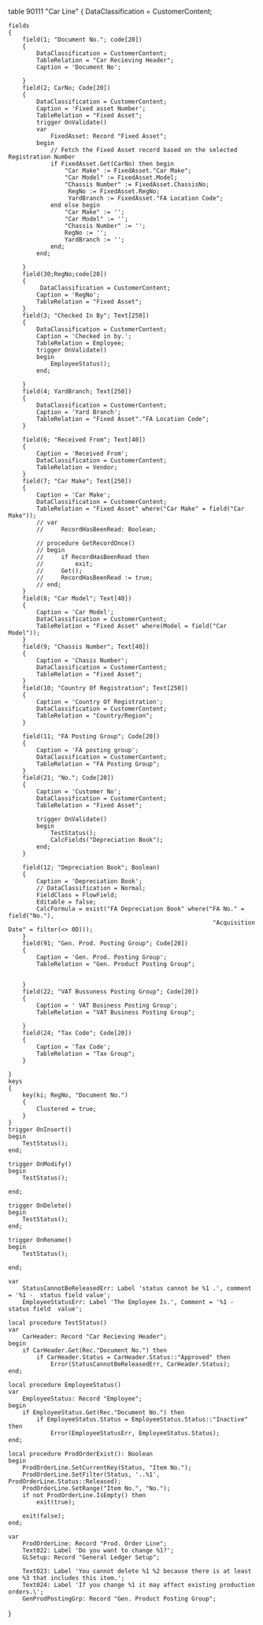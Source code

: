 table 90111 "Car Line"
{
    DataClassification = CustomerContent;

    fields
    {
        field(1; "Document No."; code[20])
        {
            DataClassification = CustomerContent;
            TableRelation = "Car Recieving Header";
            Caption = 'Document No';

        }
        field(2; CarNo; Code[20])
        {
            DataClassification = CustomerContent;
            Caption = 'Fixed asset Number';
            TableRelation = "Fixed Asset";
            trigger OnValidate()
            var
                FixedAsset: Record "Fixed Asset";
            begin
                // Fetch the Fixed Asset record based on the selected Registration Number
                if FixedAsset.Get(CarNo) then begin
                    "Car Make" := FixedAsset."Car Make";
                    "Car Model" := FixedAsset.Model;
                    "Chassis Number" := FixedAsset.ChassisNo;
                     RegNo := FixedAsset.RegNo;
                     YardBranch := FixedAsset."FA Location Code";
                end else begin
                    "Car Make" := '';
                    "Car Model" := '';
                    "Chassis Number" := '';
                    RegNo := '';
                    YardBranch := '';
                end;
            end;

        }
        field(30;RegNo;code[20])
        {
             DataClassification = CustomerContent;
            Caption = 'RegNo';
            TableRelation = "Fixed Asset";
        }
        field(3; "Checked In By"; Text[250])
        {
            DataClassification = CustomerContent;
            Caption = 'Checked in by.';
            TableRelation = Employee;
            trigger OnValidate()
            begin
                EmployeeStatus();
            end;

        }
        field(4; YardBranch; Text[250])
        {
            DataClassification = CustomerContent;
            Caption = 'Yard Branch';
            TableRelation = "Fixed Asset"."FA Location Code";
        }

        field(6; "Received From"; Text[40])
        {
            Caption = 'Received From';
            DataClassification = CustomerContent;
            TableRelation = Vendor;
        }
        field(7; "Car Make"; Text[250])
        {
            Caption = 'Car Make';
            DataClassification = CustomerContent;
            TableRelation = "Fixed Asset" where("Car Make" = field("Car Make"));
            // var
            //     RecordHasBeenRead: Boolean;

            // procedure GetRecordOnce()
            // begin
            //     if RecordHasBeenRead then
            //         exit;
            //     Get();
            //     RecordHasBeenRead := true;
            // end;
        }
        field(8; "Car Model"; Text[40])
        {
            Caption = 'Car Model';
            DataClassification = CustomerContent;
            TableRelation = "Fixed Asset" where(Model = field("Car Model"));
        }
        field(9; "Chassis Number"; Text[40])
        {
            Caption = 'Chasis Number';
            DataClassification = CustomerContent;
            TableRelation = "Fixed Asset";
        }
        field(10; "Country Of Registration"; Text[250])
        {
            Caption = 'Country Of Registration';
            DataClassification = CustomerContent;
            TableRelation = "Country/Region";
        }

        field(11; "FA Posting Group"; Code[20])
        {
            Caption = 'FA posting group';
            DataClassification = CustomerContent;
            TableRelation = "FA Posting Group";
        }
        field(21; "No."; Code[20])
        {
            Caption = 'Customer No';
            DataClassification = CustomerContent;
            TableRelation = "Fixed Asset";
            
            trigger OnValidate()
            begin
                TestStatus();
                CalcFields("Depreciation Book");
            end;
        }

        field(12; "Depreciation Book"; Boolean)
        {
            Caption = 'Depreciation Book';
            // DataClassification = Normal;
            FieldClass = FlowField;
            Editable = false;
            CalcFormula = exist("FA Depreciation Book" where("FA No." = field("No."),
                                                              "Acquisition Date" = filter(<> 0D)));
        }
        field(91; "Gen. Prod. Posting Group"; Code[20])
        {
            Caption = 'Gen. Prod. Posting Group';
            TableRelation = "Gen. Product Posting Group";

  
        }
        field(22; "VAT Bussuness Posting Group"; Code[20])
        {
            Caption = ' VAT Business Posting Group';
            TableRelation = "VAT Business Posting Group";

        }
        field(24; "Tax Code"; Code[20])
        {
            Caption = 'Tax Code';
            TableRelation = "Tax Group";
        }

    }
    keys
    {
        key(ki; RegNo, "Document No.")
        {
            Clustered = true;
        }
    }
    trigger OnInsert()
    begin
        TestStatus();
    end;

    trigger OnModify()
    begin
        TestStatus();

    end;

    trigger OnDelete()
    begin
        TestStatus();
    end;

    trigger OnRename()
    begin
        TestStatus();

    end;

    var
        StatusCannotBeReleasedErr: Label 'status cannot be %1 .', comment = '%1 -  status field value';
        EmployeeStatusErr: Label 'The Employee Is.', Comment = '%1 - status field  value';

    local procedure TestStatus()
    var
        CarHeader: Record "Car Recieving Header";
    begin
        if CarHeader.Get(Rec."Document No.") then
            if CarHeader.Status = CarHeader.Status::"Approved" then
                Error(StatusCannotBeReleasedErr, CarHeader.Status);
    end;

    local procedure EmployeeStatus()
    var
        EmployeeStatus: Record "Employee";
    begin
        if EmployeeStatus.Get(Rec."Document No.") then
            if EmployeeStatus.Status = EmployeeStatus.Status::"Inactive" then
                Error(EmployeeStatusErr, EmployeeStatus.Status);
    end;

    local procedure ProdOrderExist(): Boolean
    begin
        ProdOrderLine.SetCurrentKey(Status, "Item No.");
        ProdOrderLine.SetFilter(Status, '..%1', ProdOrderLine.Status::Released);
        ProdOrderLine.SetRange("Item No.", "No.");
        if not ProdOrderLine.IsEmpty() then
            exit(true);

        exit(false);
    end;

    var
        ProdOrderLine: Record "Prod. Order Line";
        Text022: Label 'Do you want to change %1?';
        GLSetup: Record "General Ledger Setup";

        Text023: Label 'You cannot delete %1 %2 because there is at least one %3 that includes this item.';
        Text024: Label 'If you change %1 it may affect existing production orders.\';
        GenProdPostingGrp: Record "Gen. Product Posting Group";
}